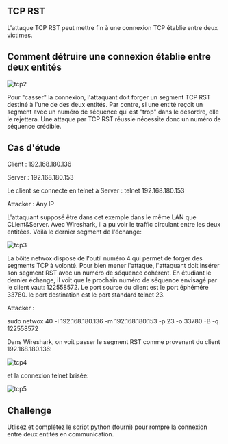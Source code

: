 ## TCP RST

L'attaque TCP RST peut mettre fin à une connexion TCP établie entre deux victimes.

## Comment détruire une connexion établie entre deux entités

![tcp2](https://github.com/aabda2000/sti3a-security/assets/38082725/b98f7940-63ac-44b6-acd0-249e6bbcea48)

Pour "casser" la connexion, l'attaquant doit forger un segment TCP RST destiné à l'une de des deux entités. Par contre, si une entité reçoit un segment avec un numéro de séquence qui est "trop" dans le désordre, elle le rejettera. Une attaque par TCP RST réussie nécessite donc un numéro de séquence crédible.

## Cas d'étude

Client : 192.168.180.136

Server : 192.168.180.153

Le client se connecte en telnet à Server : telnet 192.168.180.153

Attacker : Any IP

L'attaquant supposé être dans cet exemple dans le même LAN que CLient&Server. Avec Wireshark, il a pu voir le traffic circulant entre les deux entitées. Voilà le dernier segment de l'échange:

![tcp3](https://github.com/aabda2000/sti3a-security/assets/38082725/9cbe965f-c71a-4551-9516-1d0907c68653)

La bôite netwox dispose de l'outil numéro 4 qui permet de forger des segments TCP à volonté. Pour bien mener l'attaque, l'attaquant doit insérer son segment RST avec un numéro de séquence cohérent. En étudiant le dernier échange, il voit que le prochain numéro de séquence envisagé par le client vaut: 122558572. Le port source du client est le port éphémére 33780. le port destination est le port standard telnet 23.

Attacker :

sudo netwox 40 -l 192.168.180.136 -m 192.168.180.153 -p 23 -o 33780 -B -q 122558572

Dans Wireshark, on voit passer le segment RST comme provenant du client 192.168.180.136:

![tcp4](https://github.com/aabda2000/sti3a-security/assets/38082725/ccdd8f8d-59d0-4677-8169-3a76dbe2f7b5)

et la connexion telnet brisée:

![tcp5](https://github.com/aabda2000/sti3a-security/assets/38082725/78ba4872-a387-48b6-beef-7387a27a37d2)

## Challenge

Utlisez et complétez le script python (fourni) pour rompre la connexion entre deux entités en communication.

